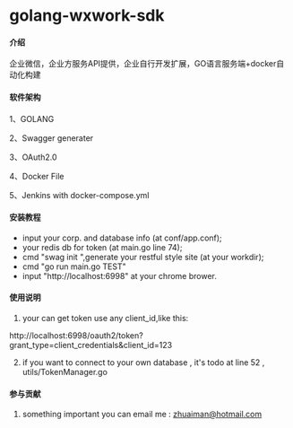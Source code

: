 # golang-wxwork-sdk

#### 介绍
企业微信，企业方服务API提供，企业自行开发扩展，GO语言服务端+docker自动化构建

#### 软件架构

1、GOLANG

2、Swagger generater

3、OAuth2.0

4、Docker File

5、Jenkins with docker-compose.yml


#### 安装教程

- input your corp. and database info (at conf/app.conf);
- your redis db for token (at main.go line 74);
- cmd "swag init ",generate your restful style site (at your workdir);
- cmd "go run main.go TEST"
- input "http://localhost:6998" at your chrome brower.




#### 使用说明

1. your can get token use any client_id,like this:

http://localhost:6998/oauth2/token?grant_type=client_credentials&client_id=123

2. if you want to connect to your own database , it's todo at line 52 , utils/TokenManager.go

#### 参与贡献
1. something important you can email me : zhuaiman@hotmail.com

